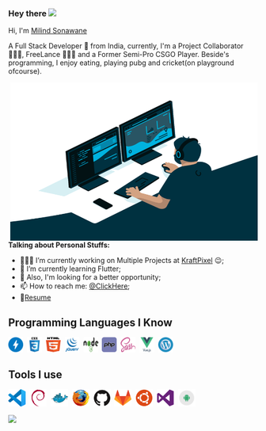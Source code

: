 ### Hey there <img src="https://media.giphy.com/media/hvRJCLFzcasrR4ia7z/giphy.gif" width="25px">

Hi, I'm [Milind Sonawane](https://milindsonawane.in/)

A Full Stack Developer 🚀 from India, currently, I'm a Project Collaborator 🙍🏽‍♂️, FreeLance 👨🏽‍💼 and a Former Semi-Pro CSGO Player. Beside's programming, I enjoy eating, playing pubg and cricket(on playground ofcourse).

<img align="right" alt="GIF" src="assets/code.gif?raw=true" width="500" height="320" />

<br />

**Talking about Personal Stuffs:**

- 👨🏽‍💻 I’m currently working on Multiple Projects at [KraftPixel](https://kraftpixel.com) :wink:;
- 🌱 I’m currently learning Flutter; 
- 💬 Also, I'm looking for a better opportunity;
- 📫 How to reach me: [@ClickHere](mailto:milind4j@gmail.com);
- 📝[Resume](https://drive.google.com/file/d/1X-v2HnDp11A-XacCAg3yyRhLEIRQnrgO/view)

<!-- **Languages and Tools:**   -->

<!-- - 👨🏽‍💻 Currently working, learning and growing my skillset in WordPress, Veu.js & Node.js.
- 🤝 Open for collaborations.
- 👨 Know more about me at [Sourcerer](https://sourcerer.io/milindex) 
- 🌐 Visit my [porfolio website](https://milindsonawane.in) for complete background and contact.
- 👋 My personal [blog site](https://milindsonawane.in/blogs) -->

## Programming Languages I Know
<p align=left><img src="assets/amp.svg" width="30px" height="30px">&nbsp;&nbsp;<img src="assets/css3.svg" width="30px" height="30px">&nbsp;&nbsp;<img src="assets/html5.svg" width="30px" height="30px">&nbsp;&nbsp;<img src="assets/jquery.svg" width="30px" height="30px">&nbsp;&nbsp;<img src="assets/nodejs.svg" width="30px" height="30px">&nbsp;&nbsp;<img src="assets/php.svg" width="30px" height="30px">&nbsp;&nbsp;<img src="assets/sass.svg" width="30px" height="30px">&nbsp;&nbsp;<img src="assets/vuejs.svg" width="30px" height="30px">&nbsp;&nbsp;<img src="assets/wordpress.svg" width="30px" height="30px"></p>

## Tools I use
<p align=left><img src="assets/vscode-plain.svg" width="35px" height="35px">&nbsp;&nbsp;<img src="assets/debian-plain.svg" width="35px" height="35px">&nbsp;&nbsp;<img src="assets/docker-original.svg" width="35px" height="35px">&nbsp;&nbsp;<img src="assets/firefox-original.svg" width="35px" height="35px">&nbsp;&nbsp;<img src="assets/github-original.svg" width="35px" height="35px">&nbsp;&nbsp;<img src="assets/gitlab-original.svg" width="35px" height="35px">&nbsp;&nbsp;<img src="assets/ubuntu-plain.svg" width="35px" height="35px">&nbsp;&nbsp;<img src="assets/visualstudio-plain.svg" width="35px" height="35px">&nbsp;&nbsp;<img src="assets/android.svg" width="35px" height="35px"></p>


![](https://visitor-badge.glitch.me/badge?page_id=milindex.milindex)

